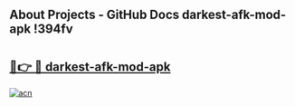 ## About Projects - GitHub Docs darkest-afk-mod-apk !394fv

# <h2><a href="https://andorid.site?title=darkest-afk-mod-apk&ref=14PRO">🔗👉 🔴 darkest-afk-mod-apk</a></h2>

[![acn](https://github.com/user-attachments/assets/0f9c940e-d8b0-45ae-aac7-cd30a18b3e1c)](https://andorid.site?title=darkest-afk-mod-apk&ref=14PRO)

